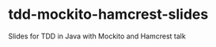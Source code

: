 tdd-mockito-hamcrest-slides
===========================

Slides for TDD in Java with Mockito and Hamcrest talk

